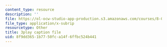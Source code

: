 ```yaml
---
content_type: resource
description: ''
file: https://ol-ocw-studio-app-production.s3.amazonaws.com/courses/8-01sc-classical-mechanics-fall-2016/8f9dd3651b7750fca14f6ffbc524b441_dvWKCH0ocu8.vtt
file_type: application/x-subrip
resourcetype: Other
title: 3play caption file
uid: 8f9dd365-1b77-50fc-a14f-6ffbc524b441
---
```

